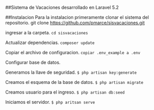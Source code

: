 ##Sistema de Vacaciones desarrollado en Laravel 5.2

##Instalacion
Para la instalacion primeramente clonar el sistema del repositorio.
git clone https://github.com/pmarce/sisvacaciones.git

ingresar a la carpeta.
```cd sisvacaciones```

Actualizar dependencias.
```composer update```

Copiar el archivo de configuracion.
```copiar .env_example a .env```

Configurar base de datos.

Generamos la llave de seguridad.
```$ php artisan key:generate```

Creamos el esquema de la base de datos.
```$ php artisan migrate```

Creamos usuario para el ingreso.
```$ php artisan db:seed```

Iniciamos el servidor.
```$ php aritsan serve```

